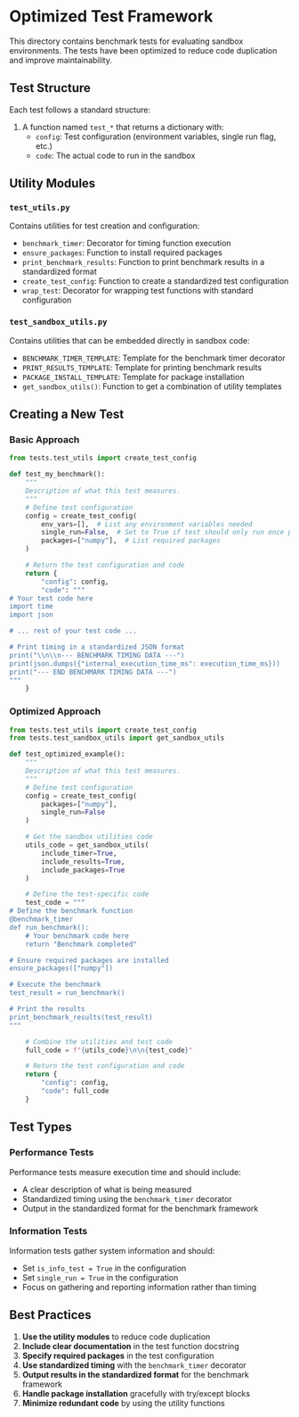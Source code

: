 # Optimized Test Framework

This directory contains benchmark tests for evaluating sandbox environments. The tests have been optimized to reduce code duplication and improve maintainability.

## Test Structure

Each test follows a standard structure:

1. A function named `test_*` that returns a dictionary with:
   - `config`: Test configuration (environment variables, single run flag, etc.)
   - `code`: The actual code to run in the sandbox

## Utility Modules

### `test_utils.py`

Contains utilities for test creation and configuration:

- `benchmark_timer`: Decorator for timing function execution
- `ensure_packages`: Function to install required packages
- `print_benchmark_results`: Function to print benchmark results in a standardized format
- `create_test_config`: Function to create a standardized test configuration
- `wrap_test`: Decorator for wrapping test functions with standard configuration

### `test_sandbox_utils.py`

Contains utilities that can be embedded directly in sandbox code:

- `BENCHMARK_TIMER_TEMPLATE`: Template for the benchmark timer decorator
- `PRINT_RESULTS_TEMPLATE`: Template for printing benchmark results
- `PACKAGE_INSTALL_TEMPLATE`: Template for package installation
- `get_sandbox_utils()`: Function to get a combination of utility templates

## Creating a New Test

### Basic Approach

```python
from tests.test_utils import create_test_config

def test_my_benchmark():
    """
    Description of what this test measures.
    """
    # Define test configuration
    config = create_test_config(
        env_vars=[],  # List any environment variables needed
        single_run=False,  # Set to True if test should only run once per benchmark
        packages=["numpy"],  # List required packages
    )

    # Return the test configuration and code
    return {
        "config": config,
        "code": """
# Your test code here
import time
import json

# ... rest of your test code ...

# Print timing in a standardized JSON format
print("\\n\\n--- BENCHMARK TIMING DATA ---")
print(json.dumps({"internal_execution_time_ms": execution_time_ms}))
print("--- END BENCHMARK TIMING DATA ---")
"""
    }
```

### Optimized Approach

```python
from tests.test_utils import create_test_config
from tests.test_sandbox_utils import get_sandbox_utils

def test_optimized_example():
    """
    Description of what this test measures.
    """
    # Define test configuration
    config = create_test_config(
        packages=["numpy"],
        single_run=False
    )

    # Get the sandbox utilities code
    utils_code = get_sandbox_utils(
        include_timer=True,
        include_results=True,
        include_packages=True
    )

    # Define the test-specific code
    test_code = """
# Define the benchmark function
@benchmark_timer
def run_benchmark():
    # Your benchmark code here
    return "Benchmark completed"

# Ensure required packages are installed
ensure_packages(["numpy"])

# Execute the benchmark
test_result = run_benchmark()

# Print the results
print_benchmark_results(test_result)
"""

    # Combine the utilities and test code
    full_code = f"{utils_code}\n\n{test_code}"

    # Return the test configuration and code
    return {
        "config": config,
        "code": full_code
    }
```

## Test Types

### Performance Tests

Performance tests measure execution time and should include:

- A clear description of what is being measured
- Standardized timing using the `benchmark_timer` decorator
- Output in the standardized format for the benchmark framework

### Information Tests

Information tests gather system information and should:

- Set `is_info_test = True` in the configuration
- Set `single_run = True` in the configuration
- Focus on gathering and reporting information rather than timing

## Best Practices

1. **Use the utility modules** to reduce code duplication
2. **Include clear documentation** in the test function docstring
3. **Specify required packages** in the test configuration
4. **Use standardized timing** with the `benchmark_timer` decorator
5. **Output results in the standardized format** for the benchmark framework
6. **Handle package installation** gracefully with try/except blocks
7. **Minimize redundant code** by using the utility functions
